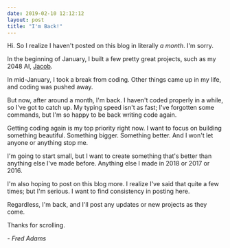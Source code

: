 ```yaml
---
date: 2019-02-10 12:12:12
layout: post
title: "I'm Back!"
---
```


Hi. So I realize I haven't posted on this blog in literally *a month*. I'm sorry.

In the beginning of January, I built a few pretty great projects, such as my 2048 AI, [Jacob](https://xtrp.github.io/jacob/).

In mid-January, I took a break from coding. Other things came up in my life, and coding was pushed away.

But now, after around a month, I'm back. I haven't coded properly in a while, so I've got to catch up. My typing speed isn't as fast; I've forgotten some commands, but I'm so happy to be back writing code again.

Getting coding again is my top priority right now. I want to focus on building something beautiful. Something bigger. Something better. And I won't let anyone or anything stop me.

I'm going to start small, but I want to create something that's better than anything else I've made before. Anything else I made in 2018 or 2017 or 2016.

I'm also hoping to post on this blog more. I realize I've said that quite a few times; but I'm serious. I want to find consistency in posting here.

Regardless, I'm back, and I'll post any updates or new projects as they come.

Thanks for scrolling.

*- Fred Adams*